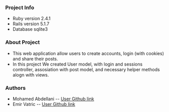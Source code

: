 ### Project Info

- Ruby version 2.4.1
- Rails version 5.1.7
- Database sqlite3

### About Project

- This web application allow users to create accounts, login (with cookies) and share their posts.
- In this project We created User model, with login and sessions controller, assosiation with post model, and necessary helper methods alogn with views.

### Authors

- Mohamed Abdellani -- [User Github link](https://github.com/abdellani)
- Emir Vatric -- [User Github link](https://github.com/EmirVatric)
